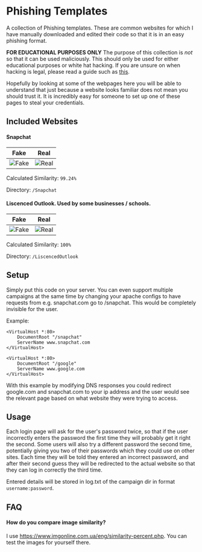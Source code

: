 # Phishing Templates

A collection of Phishing templates. These are common websites for which I have manually downloaded and edited their code so that it is in an easy phishing format.

**FOR EDUCATIONAL PURPOSES ONLY**
The purpose of this collection is *not* so that it can be used maliciously. This should only be used for either educational purposes or white hat hacking. If you are unsure on when hacking is legal, please read a guide such as [this](https://www.bridewellconsulting.com/when-is-hacking-illegal-and-legal).

Hopefully by looking at some of the webpages here you will be able to understand that just because a website looks familiar does not mean you should trust it. It is incredibly easy for someone to set up one of these pages to steal your credentials.

## Included Websites

#### Snapchat

| Fake | Real |
|------|------|
| ![Fake](https://i.imgur.com/aJtJSWo.png) | ![Real](https://i.imgur.com/uUROvE1.png) |

Calculated Similarity: `99.24%`

Directory: `/Snapchat`

#### Liscenced Outlook. Used by some businesses / schools.

| Fake | Real |
|------|------|
| ![Fake](https://i.imgur.com/4p6KFHU.png) | ![Real](https://i.imgur.com/euGbGpP.png) |

Calculated Similarity: `100%`

Directory: `/LiscencedOutlook`

## Setup

Simply put this code on your server. You can even support multiple campaigns at the same time by changing your apache configs to have requests from e.g. snapchat.com go to /snapchat. This would be completely invisible for the user.

Example:
```
<VirtualHost *:80>
    DocumentRoot "/snapchat"
    ServerName www.snapchat.com
</VirtualHost>

<VirtualHost *:80>
    DocumentRoot "/google"
    ServerName www.google.com
</VirtualHost>
```

With this example by modifying DNS responses you could redirect google.com and snapchat.com to your ip address and the user would see the relevant page based on what website they were trying to access.

## Usage

Each login page will ask for the user's password twice, so that if the user incorrectly enters the password the first time they will probably get it right the second. Some users will also try a different password the second time, potentially giving you two of their passwords which they could use on other sites. Each time they will be told they entered an incorrect password, and after their second guess they will be redirected to the actual website so that they can log in correctly the third time.

Entered details will be stored in log.txt of the campaign dir in format `username:password`.

## FAQ

#### How do you compare image similarity?

I use https://www.imgonline.com.ua/eng/similarity-percent.php. You can test the images for yourself there.